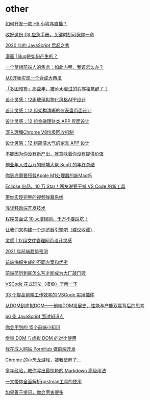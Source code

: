 # other

[如何开发一款 H5 小程序直播？](https://mp.weixin.qq.com/s/xB_fadZC_MPa7w90pxre4g)

[收好这份 Git 应急手册，关键时刻可保你一命](https://mp.weixin.qq.com/s/tV6so3KoVs8z5GCJ0Y5HSw)

[2020 年的 JavaScript 后起之秀](https://mp.weixin.qq.com/s/w7ByOnIdZogAUs0ln6AROw)

[漫画 | Bug是如何产生的？](https://mp.weixin.qq.com/s/Vh8Qc2yUbduxkVelovAztg)

[一个草根前端人的焦虑：如此内卷，我该怎么办？](https://mp.weixin.qq.com/s/y1TVvjyM1zPeULkXl2tkUw)

[从0开始实现一个合成大西瓜](https://mp.weixin.qq.com/s/i9B5mcB-2yZsfPir0_VQNA)

[「多图预警」那些年，被blob虐过的程序猿觉醒了！](https://mp.weixin.qq.com/s/oXc31L5PJSplOdYhC7d0jA)

[设计灵感：12组玻璃拟物化风格APP设计](https://mp.weixin.qq.com/s/dji0KI42KBFaZf1nrXWpTg)

[设计灵感：12 组架构清晰的仪表盘页面设计](https://mp.weixin.qq.com/s/gzlAsbxLjW445xpas7KYfA)

[设计灵感：12 组金融理财类 APP 界面设计](https://mp.weixin.qq.com/s/BIIshYJ8ooKuNRhgOIAUOQ)

[深入理解Chrome V8垃圾回收机制](https://mp.weixin.qq.com/s/YAvBfY7cF8WUm5XuJDoYTg)

[设计灵感：12 组简洁大气的家具 APP 设计](https://mp.weixin.qq.com/s/ZIkD0kBxbkeElp7Qu03thg)

[不能因为你没有新产出，就意味着你没有提供价值](https://mp.weixin.qq.com/s/nsKLOMHRFbfQbvusCNZdYA)

[创业年入过百万的前端大佬 Scott 的年终总结](https://mp.weixin.qq.com/s/ubIIYyrugYHPlUaXFgfPPQ)

[你到底需要搭载Apple M1处理器的新Mac吗](https://mp.weixin.qq.com/s/McZ_1u-VEye7ZgM6ot21qQ)

[Eclipse 出品，10 万 Star！网友说要干掉 VS Code 的新工具](https://mp.weixin.qq.com/s/cz4ISr_Vyf9UZTTINRg28g)

[带你实现完整的视频弹幕系统](https://mp.weixin.qq.com/s/0JrjT8x7XoamLwK23XWaUw)

[浅谈移动端开发技术](https://mp.weixin.qq.com/s/yegI1oXndv9exhF0Uc-S3g)

[程序员面试 10 大潜规则，千万不要踩坑！](https://mp.weixin.qq.com/s/Rqg6d_7go81495VKZhocsA)

[让我们来构建一个浏览器引擎吧（建议收藏）](https://mp.weixin.qq.com/s/6-p0LXlz2r7MiNdDEmWiuQ)

[灵感 | 12组文件管理网页设计灵感](https://mp.weixin.qq.com/s/BIMJtNhfpShEh5kwgZhupA)

[2021 年前端趋势预测](https://mp.weixin.qq.com/s/wS9uDeNp5jf7oopNRd3Y0Q)

[前端海报生成的不同方案和优劣](https://segmentfault.com/a/1190000038910770)

[前端简历到底怎么写才能成为大厂敲门砖](https://mp.weixin.qq.com/s?__biz=MzA4Nzg0MDM5Nw==&mid=2247490921&idx=1&sn=0c1c20d95e2f7882f6fa3340fe83bedf&chksm=90321e8ba745979dba45ca6ddf0af2efa57386372cda801da74d1429943eb4ad5d620e1f0bc6&mpshare=1&scene=24&srcid=01097j6HVcbCxnvEpCyNf2f0&sharer_sharetime=1610199820674&sharer_shareid=18af4598a510ab1911de864d55f65d3a&key=fac416e293c6ddd1c78dad7fa9550f42c96c197119d10a4c6b4769d321f4fe1d02f510a6f1eca311f37986115a6d6696f45c82ea236950980dd02dfeeb2546dea1eff5bf1093665f8dc25c0595618796c7b9c0063ebbf2cff53df5d646ca9fbecbf84d2d42d7121a606f52fee7d084fbbbe5d69c8016cf6b540ce7f91a42ac6b&ascene=14&uin=Mzc2MjkyMjk0MQ%3D%3D&devicetype=Windows+10+x64&version=6300002f&lang=zh_CN&exportkey=A4Y5n1YOmApefMHPT2vH5GE%3D&pass_ticket=uG0ITW7VbQre912sCs3w03oa5DNRIG3UHrL1%2FYIYsorCPizXQjGGAVEkkNHwDWci&wx_header=0)

[VSCode 花式玩法（摸鱼）了解一下](https://mp.weixin.qq.com/s?__biz=MzI1ODk2Mjk0Nw==&mid=2247487354&idx=2&sn=e7f9eeece0d05cc3b7fc8a4f91fa6bbf&chksm=ea016c16dd76e5000db311de7fae2a05b4e8b136e5459ee6ecb129988e2415374079a1b73326&scene=126&sessionid=1610198026&key=e5a6f4840bcd614c352c8f4fbcc8e7c747e98f85db0c48176fffd7f7f4b7d663dec0548950119d772c439fb7173dd200d79600782ee6398d91dc8c8675e4bbe26ebeb743ed598ccaf645a4d77782a81c62f131e850e767d7f7f943969bb16c97067b6e966c20e890fa55138897e0302257f62be82c18878048406abf8114aaea&ascene=1&uin=Mzc2MjkyMjk0MQ%3D%3D&devicetype=Windows+10+x64&version=6300002f&lang=zh_CN&exportkey=A4lf8basSojl4c68cRITEOk%3D&pass_ticket=uG0ITW7VbQre912sCs3w03oa5DNRIG3UHrL1%2FYIYsorCPizXQjGGAVEkkNHwDWci&wx_header=0)

[33 个提高前端工作效率的 VSCode 实用插件](https://mp.weixin.qq.com/s?__biz=MzAxODE2MjM1MA==&mid=2651566721&idx=1&sn=843ba280041a66f61344a9630c17618b&chksm=80256540b752ec56158b2964c01d8e837fc70e7dd43f6dae4dc0c0e88a903a6d83f5e3039f5c&mpshare=1&scene=24&srcid=0109GghEQ5YuteDlxFKGUid2&sharer_sharetime=1610199787126&sharer_shareid=18af4598a510ab1911de864d55f65d3a&key=b32b778d3cd3c42651765a846346067f825b3f64ef5bfea19ad76885c4f63dececb9ee60a2f9f429c3d45257c0700aaa220440a89215142a3cfce2b76455d30a0e39d642f7b4acb046fa94c40aa9745ab62866f0a4bebab9329adb7ddfe7e0cae7d1f023464e84860daee4b0168aafb841b429b4679bccf2c8fd840098a6cf4c&ascene=14&uin=Mzc2MjkyMjk0MQ%3D%3D&devicetype=Windows+10+x64&version=6300002f&lang=zh_CN&exportkey=A3dPn5Km6%2FdPgnEFbSoLa0Y%3D&pass_ticket=uG0ITW7VbQre912sCs3w03oa5DNRIG3UHrL1%2FYIYsorCPizXQjGGAVEkkNHwDWci&wx_header=0)

[从DOM到虚拟DOM——前端DOM发展史、性能与产能双赢背后的思考](https://mp.weixin.qq.com/s?__biz=MzI1ODk2Mjk0Nw==&mid=2247487287&idx=1&sn=53f1efd5ef4bd5a19bfb7950c7405097&chksm=ea016c5bdd76e54d2f83dc2b2b55038c9c89168a90a65773ddb4052972f9cd1f2733ba68fdef&scene=126&sessionid=1610199076&key=b32b778d3cd3c426d459a6ec438449b310b00080a779e9959019e44ec1672567eda30e19a3694bfd161f220e4b72b144ed0d22e0da507dbaba834780c1ef0399abd2293e058b3699a3c69d53dc28b7a4065ccb35a55964a07e9bf22a4dbb33abc6ed62a4749d1da4e8fe1fb716e2257ddeb58843528283b586999e24349139f3&ascene=1&uin=Mzc2MjkyMjk0MQ%3D%3D&devicetype=Windows+10+x64&version=6300002f&lang=zh_CN&exportkey=A1x2yJ6WU0olnojRa2LOoWM%3D&pass_ticket=uG0ITW7VbQre912sCs3w03oa5DNRIG3UHrL1%2FYIYsorCPizXQjGGAVEkkNHwDWci&wx_header=0)

[66 条 JavaScript 面试知识点](https://mp.weixin.qq.com/s?__biz=MzI1ODk2Mjk0Nw==&mid=2247487302&idx=1&sn=2c34cbf0dc100625e9aa298251e1bf26&chksm=ea016c2add76e53c78fcf4eb13bfa22d16ab59763a771300baba966e87c6812697402a949f01&scene=126&sessionid=1610199076&key=e5a6f4840bcd614c1c1567e85b0bdd2b076b6a441df1a09416aa4cd34e26459ba5228373bf190adf5efff9a60143b4d071cd0420cb47d14d40156d0fcbbc9c7b0609a686ddde76c403d5ec307b5743467770b59a8e34f2d4edecf34503a0c5af4b8f50c2a524f0f9212d88d1cf67d4587af2667e72e6fdaba4ecf4a95e46bf8d&ascene=1&uin=Mzc2MjkyMjk0MQ%3D%3D&devicetype=Windows+10+x64&version=6300002f&lang=zh_CN&exportkey=A1qEajFEMXEi%2BJhTfns0cPk%3D&pass_ticket=uG0ITW7VbQre912sCs3w03oa5DNRIG3UHrL1%2FYIYsorCPizXQjGGAVEkkNHwDWci&wx_header=0)

[你会用到的 15个前端小知识](https://mp.weixin.qq.com/s?__biz=MzI1ODk2Mjk0Nw==&mid=2247487361&idx=1&sn=2719ad733da09c1c82dfc7a9a226e6d4&chksm=ea016ceddd76e5fb58c19a3730eaa687818a4972410a1cb3879440315b3c55814569dcf5132a&scene=126&sessionid=1610198026&key=22e54b3cf07911aa0f937cd26bdfb6835f7190c80461d2e3eb7ff834886b36f50c31554dd6e329a26c165e1dd0bf2922fd8c81bb31452c0b8e6b5a09afbeacf7db40996aff112cb03d9adee58a7138dde546c946c9a6fc55296f6ae6ecc0472b5d31b5e032b21caeb5920c98ac005e978a6499002fbab49da2e427d48273e4a2&ascene=1&uin=Mzc2MjkyMjk0MQ%3D%3D&devicetype=Windows+10+x64&version=6300002f&lang=zh_CN&exportkey=Aw8xAomU1t9akC4wjKZlxtk%3D&pass_ticket=uG0ITW7VbQre912sCs3w03oa5DNRIG3UHrL1%2FYIYsorCPizXQjGGAVEkkNHwDWci&wx_header=0)

[增量 DOM 与虚拟 DOM 的对比使用](https://mp.weixin.qq.com/s?__biz=MzI1ODk2Mjk0Nw==&mid=2247487375&idx=1&sn=4ded23f08ee9c8cb424087eeefef588e&chksm=ea016ce3dd76e5f55684b5aa51d566b598c064192c32bf70df927fbd9bd9f2895796d242af7f&scene=126&sessionid=1610198026&key=fac416e293c6ddd14304d4037491e5ddbfd66add80ba8887a47ac9bd7bdf932a4025694e269e9642ad9136b0f1b31bd5fa6a4448993e24d94169424e2065ce2500fc3cac1c17cfb7a5a37b9a79020255603a4c18a71c32d54709c56cb3824f33629ec54f8c0b5d9d0a65d44c153a4cd09cc7778b766070627df9c6162f518480&ascene=1&uin=Mzc2MjkyMjk0MQ%3D%3D&devicetype=Windows+10+x64&version=6300002f&lang=zh_CN&exportkey=A2nz1vdhjIXooX%2Frr1VBiIE%3D&pass_ticket=uG0ITW7VbQre912sCs3w03oa5DNRIG3UHrL1%2FYIYsorCPizXQjGGAVEkkNHwDWci&wx_header=0)

[我在成人网站 PornHub 做前端开发](https://mp.weixin.qq.com/s/w4RG9a71995QRudLEsu8cg)

[Chrome 的小恐龙游戏，被我破解了...](https://mp.weixin.qq.com/s?__biz=MzAxODE2MjM1MA==&mid=2651566181&idx=2&sn=fe35eaf0f37a55456990d20dec571815&chksm=802567a4b752eeb2179bf91aec89c9609097497fcc11ef42ccc6ef74fafbbacc3ef06b44b7f4&mpshare=1&scene=24&srcid=0101nlbJr2lJxGmDgbcuKMiM&sharer_sharetime=1609513555058&sharer_shareid=18af4598a510ab1911de864d55f65d3a&key=3712d248eda753bfd816554415402721b8e951d7cf65cdcc786d2d8367b066b8c3291e84ef75283a12d94b517e492b778cacd3bc4b58aad7b0b42f1545d37a0b60d6d0acc210c35357a89698b3e68207e2a84921ce957c3257646a34d86783348f0f35c4f056dfc5bb293a7f70d9e21560b644e2e5d8920da01f434d695a1f09&ascene=14&uin=Mzc2MjkyMjk0MQ%3D%3D&devicetype=Windows+10+x64&version=6300002f&lang=zh_CN&exportkey=A9TtTxJ47sgXs%2B5drjt0bWM%3D&pass_ticket=uG0ITW7VbQre912sCs3w03oa5DNRIG3UHrL1%2FYIYsorCPizXQjGGAVEkkNHwDWci&wx_header=0)

[多年经验，教你写出最惊艳的 Markdown 高级用法](https://mp.weixin.qq.com/s?__biz=MzUzNjk5MTE1OQ==&mid=2247495266&idx=2&sn=c80f3442ef09231a811bdd5f60253252&chksm=faef6abacd98e3ac9d08f9bb4f5037529b78dd8bd248f400d3aaaf28b3ff78b42da38eae5c84&mpshare=1&scene=24&srcid=0104jzktFZM0aFwJFxTyNfba&sharer_sharetime=1609753132946&sharer_shareid=18af4598a510ab1911de864d55f65d3a&key=b32b778d3cd3c4264bc4fa7f3b4dabbe87de1a3c4a3d530fa90f6304d50c03f779b9f237a4a9e46d8687e2960b702d342423b61b523b1be30a7897a0bd5e3093a0b913d1490a823e30185ed7c94d4780212fe7c075b776eb343eb66bee4ab61e950c51221e7e5e594c77cbb0b4c701fdfde6954759522b719b269a259d89c068&ascene=14&uin=Mzc2MjkyMjk0MQ%3D%3D&devicetype=Windows+10+x64&version=6300002f&lang=zh_CN&exportkey=A67U5VrHG04Rlqj%2FMsnWjBo%3D&pass_ticket=uG0ITW7VbQre912sCs3w03oa5DNRIG3UHrL1%2FYIYsorCPizXQjGGAVEkkNHwDWci&wx_header=0)

[一文带你全面解析postman工具的使用](https://mp.weixin.qq.com/s?__biz=MzUzNjk5MTE1OQ==&mid=2247495292&idx=1&sn=4f5b75c175c46a41f8bace33d66074f0&chksm=faef6aa4cd98e3b2f5ee78b3c4b2cbf876790d63695641af39101fa8ed7093397077a185c609&mpshare=1&scene=24&srcid=0105MCkuNzQvgBLZaaQjfonC&sharer_sharetime=1609838218711&sharer_shareid=18af4598a510ab1911de864d55f65d3a&key=3712d248eda753bf9ebe2d1d9d8785bf7cbdcb39631abf9939fbe025176ba9444bb794d65fc7dc346e7fb112706609ef386991dbf45cd1087e61c43dede3b3d10519effdc9b0238b912eae592c7c0cd50616f4e8d8d142e553a9458ad923640adf7a1fc6f2187365bb2567356fc0e936d89092b9cfb5ac60e4f4def155dff77e&ascene=14&uin=Mzc2MjkyMjk0MQ%3D%3D&devicetype=Windows+10+x64&version=6300002f&lang=zh_CN&exportkey=A1imHu4HV8dnzqli1xKqsAw%3D&pass_ticket=uG0ITW7VbQre912sCs3w03oa5DNRIG3UHrL1%2FYIYsorCPizXQjGGAVEkkNHwDWci&wx_header=0)

[如果善于提问，你会厉害很多](https://mp.weixin.qq.com/s?__biz=MzI4NjE3MzQzNg==&mid=2649866587&idx=1&sn=1c6fe36b06b9a99150693a59e5e79cc0&chksm=f3e590c8c49219dea6e8033296bceb6bfa0a1a921ab3966dc46253c33b8a21f9a83dc8e8f1e4&mpshare=1&scene=24&srcid=0109cv2qWOaTOdRpKrp2ITwk&sharer_sharetime=1610160031198&sharer_shareid=18af4598a510ab1911de864d55f65d3a&key=22e54b3cf07911aa2224e8f9c8978bf9e2116a94a4492d7408274f88bcec25036e423081dbc196cfd9f46d6da4c57d7ba282d87121bba32907d3c7fed62596540eede5b7b380966f0a641f154a962ffd29c1898cae64668cc9bc64ec306fe696acf195db6422ef452fd241eaf58761bb5ca24422fbf7387f25b082834bcd6a2a&ascene=14&uin=Mzc2MjkyMjk0MQ%3D%3D&devicetype=Windows+10+x64&version=6300002f&lang=zh_CN&exportkey=A9V%2FIY33SEyr2r8pGE%2Bvldc%3D&pass_ticket=uG0ITW7VbQre912sCs3w03oa5DNRIG3UHrL1%2FYIYsorCPizXQjGGAVEkkNHwDWci&wx_header=0)